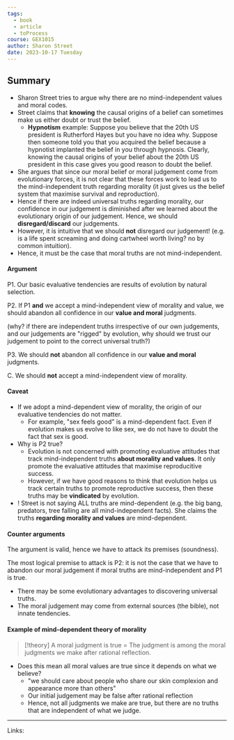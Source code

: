 ```yaml
---
tags:
  - book
  - article
  - toProcess
course: GEX1015
author: Sharon Street
date: 2023-10-17 Tuesday
---
```


## Summary

- Sharon Street tries to argue why there are no mind-independent values and moral codes.
- Street claims that **knowing** the causal origins of a belief can sometimes make us either doubt or trust the belief.
	- **Hypnotism** example: Suppose you believe that the 20th US president is Rutherford Hayes but you have no idea why. Suppose then someone told you that you acquired the belief because a hypnotist implanted the belief in you through hypnosis. Clearly, knowing the causal origins of your belief about the 20th US president in this case gives you good reason to doubt the belief.
- She argues that since our moral belief or moral judgement come from evolutionary forces, it is not clear that these forces work to lead us to the mind-independent truth regarding morality (it just gives us the belief system that maximise survival and reproduction).
- Hence if there are indeed universal truths regarding morality, our confidence in our judgement is diminished after we learned about the evolutionary origin of our judgement. Hence, we should **disregard/discard** our judgements.
- However, it is intuitive that we should **not** disregard our judgement! (e.g. is a life spent screaming and doing cartwheel worth living? no by common intuition).
- Hence, it must be the case that moral truths are not mind-independent.
#### Argument

P1. Our basic evaluative tendencies are results of evolution by natural selection. 

P2. If P1 **and** we accept a mind-independent view of morality and value, we should abandon all confidence in our **value and moral** judgments. 

(why? if there are independent truths irrespective of our own judgements, and our judgements are "rigged" by evolution, why should we trust our judgement to point to the correct universal truth?)

P3. We should **not** abandon all confidence in our **value and moral** judgments. 

C. We should **not** accept a mind-independent view of morality.

#### Caveat

- If we adopt a mind-dependent view of morality, the origin of our evaluative tendencies do not matter.
	- For example, "sex feels good" is a mind-dependent fact. Even if evolution makes us evolve to like sex, we do not have to doubt the fact that sex is good. 
- Why is P2 true? 
	- Evolution is not concerned with promoting evaluative attitudes that track mind-independent truths **about morality and values**. It only promote the evaluative attitudes that maximise reproducitive success.
	- However, if we have good reasons to think that evolution helps us track certain truths to promote reproductive success, then these truths may be **vindicated** by evolution.
- ! Street is not saying ALL truths are mind-dependent (e.g. the big bang, predators, tree falling are all mind-independent facts). She claims the truths **regarding morality and values** are mind-dependent.

#### Counter arguments

The argument is valid, hence we have to attack its premises (soundness).

The most logical premise to attack is P2: it is not the case that we have to abandon our moral judgement if moral truths are mind-independent and P1 is true.
- There may be some evolutionary advantages to discovering universal truths.
- The moral judgement may come from external sources (the bible), not innate tendencies.

#### Example of mind-dependent theory of morality

>[!theory]
> A moral judgment is true = The judgment is among the moral judgments we make after rational reflection.

- Does this mean all moral values are true since it depends on what we believe?
	- "we should care about people who share our skin complexion and appearance more than others"
	- Our initial judgement may be false after rational reflection 
	- Hence, not all judgments we make are true, but there are no truths that are independent of what we judge.

---
Links:
